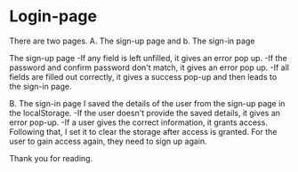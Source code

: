 # Login-page
There are two pages.
A. The sign-up page and
b. The sign-in page

The sign-up page
-If any field is left unfilled, it gives an error pop up.
-If the password and confirm password don't match, it gives an error pop up.
-If all fields are filled out correctly, it gives a success pop-up and then leads to the sign-in page.

B. The sign-in page
I saved the details of the user from the sign-up page in the localStorage.
-If the user doesn't provide the saved details, it gives an error pop-up.
-If a user gives the correct information, it grants access.
Following that, I set it to clear the storage after access is granted. For the user to gain access again, they need to sign up again.

Thank you for reading.
